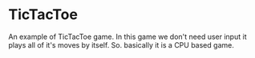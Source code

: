 # TicTacToe
An example of TicTacToe game.
In this game we don't need user input it plays all of it's moves by itself. So. basically it is a CPU based game.
